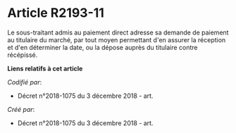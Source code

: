 # Article R2193-11

Le sous-traitant admis au paiement direct adresse sa demande de paiement au titulaire du marché, par tout moyen permettant
d'en assurer la réception et d'en déterminer la date, ou la dépose auprès du titulaire contre récépissé.

**Liens relatifs à cet article**

_Codifié par_:

  - Décret n°2018-1075 du 3 décembre 2018 - art.

_Créé par_:

  - Décret n°2018-1075 du 3 décembre 2018 - art.
